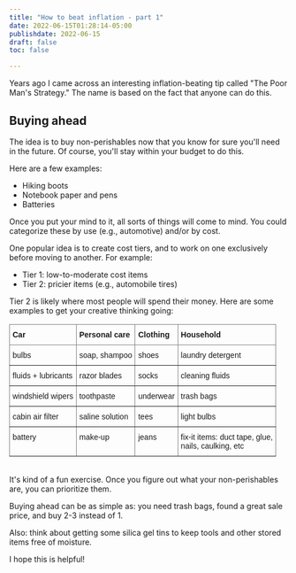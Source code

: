 ```yaml
---
title: "How to beat inflation - part 1"
date: 2022-06-15T01:28:14-05:00
publishdate: 2022-06-15
draft: false
toc: false

---
```


Years ago I came across an interesting inflation-beating tip called "The Poor Man's Strategy." The name is based on the fact that anyone can do this.

## Buying ahead

The idea is to buy non-perishables now that you know for sure you'll need in the future. Of course, you'll stay within your budget to do this.

Here are a few examples: 
* Hiking boots
* Notebook paper and pens
* Batteries

Once you put your mind to it, all sorts of things will come to mind. You could categorize these by use (e.g., automotive) and/or by cost. 

One popular idea is to create cost tiers, and to work on one exclusively before moving to another. For example: 
* Tier 1: low-to-moderate cost items
* Tier 2: pricier items (e.g., automobile tires)

Tier 2 is likely where most people will spend their money. Here are some examples to get your creative thinking going: 

<style type="text/css">
.tg  {border-collapse:collapse;border-spacing:0;}
.tg td{border-color:black;border-style:solid;border-width:1px;font-family:Arial, sans-serif;font-size:14px;
  overflow:hidden;padding:10px 5px;word-break:normal;}
.tg th{border-color:black;border-style:solid;border-width:1px;font-family:Arial, sans-serif;font-size:14px;
  font-weight:normal;overflow:hidden;padding:10px 5px;word-break:normal;}
.tg .tg-0pky{border-color:inherit;text-align:left;vertical-align:top}
</style>
<table class="tg">
<thead>
  <tr>
    <th class="tg-0pky"><strong>Car</strong></th>
    <th class="tg-0pky"><strong>Personal care</strong></th>
    <th class="tg-0pky"><strong>Clothing</strong></th>
    <th class="tg-0pky"><strong>Household</strong></th>
  </tr>
</thead>
<tbody>
  <tr>
    <td class="tg-0pky">bulbs</td>
    <td class="tg-0pky">soap, shampoo</td>
    <td class="tg-0pky">shoes</td>
    <td class="tg-0pky">laundry detergent</td>
  </tr>
  <tr>
    <td class="tg-0pky">fluids + lubricants</td>
    <td class="tg-0pky">razor blades</td>
    <td class="tg-0pky">socks</td>
    <td class="tg-0pky">cleaning fluids</td>
  </tr>
  <tr>
    <td class="tg-0pky">windshield wipers</td>
    <td class="tg-0pky">toothpaste</td>
    <td class="tg-0pky">underwear</td>
    <td class="tg-0pky">trash bags</td>
  </tr>
  <tr>
    <td class="tg-0pky">cabin air filter</td>
    <td class="tg-0pky">saline solution</td>
    <td class="tg-0pky">tees</td>
    <td class="tg-0pky">light bulbs</td>
  </tr>
  <tr>
    <td class="tg-0pky">battery</td>
    <td class="tg-0pky">make-up</td>
    <td class="tg-0pky">jeans</td>
    <td class="tg-0pky">fix-it items: duct tape, glue, <br>nails, caulking, etc</td>
  </tr>
</tbody>
</table>


<br/>It's kind of a fun exercise. Once you figure out what your non-perishables are, you can prioritize them. 

Buying ahead can be as simple as: you need trash bags, found a great sale price, and buy 2-3 instead of 1.

Also: think about getting some silica gel tins to keep tools and other stored items free of moisture.

I hope this is helpful!
